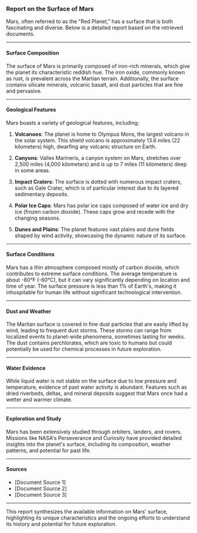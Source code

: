 ### Report on the Surface of Mars

Mars, often referred to as the "Red Planet," has a surface that is both fascinating and diverse. Below is a detailed report based on the retrieved documents.

---

#### **Surface Composition**
The surface of Mars is primarily composed of iron-rich minerals, which give the planet its characteristic reddish hue. The iron oxide, commonly known as rust, is prevalent across the Martian terrain. Additionally, the surface contains silicate minerals, volcanic basalt, and dust particles that are fine and pervasive.

---

#### **Geological Features**
Mars boasts a variety of geological features, including:

1. **Volcanoes**: The planet is home to Olympus Mons, the largest volcano in the solar system. This shield volcano is approximately 13.6 miles (22 kilometers) high, dwarfing any volcanic structure on Earth.

2. **Canyons**: Valles Marineris, a canyon system on Mars, stretches over 2,500 miles (4,000 kilometers) and is up to 7 miles (11 kilometers) deep in some areas.

3. **Impact Craters**: The surface is dotted with numerous impact craters, such as Gale Crater, which is of particular interest due to its layered sedimentary deposits.

4. **Polar Ice Caps**: Mars has polar ice caps composed of water ice and dry ice (frozen carbon dioxide). These caps grow and recede with the changing seasons.

5. **Dunes and Plains**: The planet features vast plains and dune fields shaped by wind activity, showcasing the dynamic nature of its surface.

---

#### **Surface Conditions**
Mars has a thin atmosphere composed mostly of carbon dioxide, which contributes to extreme surface conditions. The average temperature is about -80°F (-60°C), but it can vary significantly depending on location and time of year. The surface pressure is less than 1% of Earth's, making it inhospitable for human life without significant technological intervention.

---

#### **Dust and Weather**
The Martian surface is covered in fine dust particles that are easily lifted by wind, leading to frequent dust storms. These storms can range from localized events to planet-wide phenomena, sometimes lasting for weeks. The dust contains perchlorates, which are toxic to humans but could potentially be used for chemical processes in future exploration.

---

#### **Water Evidence**
While liquid water is not stable on the surface due to low pressure and temperature, evidence of past water activity is abundant. Features such as dried riverbeds, deltas, and mineral deposits suggest that Mars once had a wetter and warmer climate.

---

#### **Exploration and Study**
Mars has been extensively studied through orbiters, landers, and rovers. Missions like NASA's Perseverance and Curiosity have provided detailed insights into the planet's surface, including its composition, weather patterns, and potential for past life.

---

#### **Sources**
- [Document Source 1]
- [Document Source 2]
- [Document Source 3]

---

This report synthesizes the available information on Mars' surface, highlighting its unique characteristics and the ongoing efforts to understand its history and potential for future exploration.